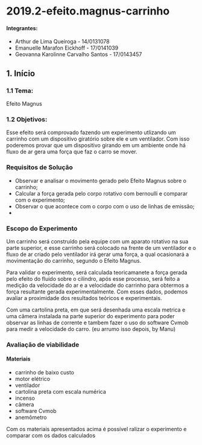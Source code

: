 # 2019.2-efeito.magnus-carrinho

#### Integrantes: 
* Arthur de Lima Queiroga - 14/0131078
* Emanuelle Marafon Eickhoff - 17/0141039
* Geovanna Karolinne Carvalho Santos - 17/0143457

## 1. Início

### 1.1 Tema:  
Efeito Magnus

### 1.2 Objetivos:  

Esse efeito será comprovado fazendo um experimento utlizando um carrinho com um dispositivo giratório sobre ele e um ventilador. Com isso poderemos provar que um dispositivo girando em um ambiente onde há fluxo de ar gera uma força que faz o carro se mover.

### Requisitos de Solução

* Observar e analisar o movimento gerado pelo Efeito Magnus sobre o carrinho;
* Calcular a força gerada pelo corpo rotativo com bernoulli e comparar com o experimento;
* Observar o que acontece com o corpo com o uso de linhas de emissão;
* 
### Escopo do Experimento 
<p>Um carrinho será construído pela equipe com um aparato rotativo na sua parte superior, e esse carrinho será colocado na frente de um ventilador e o fluxo de ar criado pelo ventilador irá gerar uma força, a qual ocasionará a movimentação do carrinho, segundo o Efeito Magnus.</p>
<p>Para validar o experimento, será calculada teoricamanete a força gerada pelo efeito do fluido sobre o cilindro, após esse processo, será feito a medição da velocidade do ar e a velocidade do carrinho para obtermos a força resultante gerada experimentalmente. Com esses dados, podemos avaliar a proximidade dos resultados teóricos e experimentais.</p>
<p>Com uma cartolina preta, em que será desenhada uma escala metrica e uma câmera instalada na parte superior do experimento para poder observar as linhas de corrente e tambem fazer o uso do software Cvmob para medir a velocidade do carro. (eu arrumo isso depois, by Manu)</p>

### Avaliação de viabilidade

#### Materiais 
* carrinho de baixo custo
* motor elétrico
* ventilador
* cartolina preta com escala numérica
* incenso
* câmera
* software Cvmob
* anemômetro

<p> Com os materiais apresentados acima é possível ralizar o experimento e comparar com os dados calculados</p>
